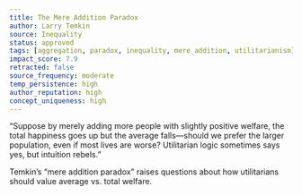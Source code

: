 ```yaml
---
title: The Mere Addition Paradox  
author: Larry Temkin  
source: Inequality  
status: approved  
tags: [aggregation, paradox, inequality, mere_addition, utilitarianism]  
impact_score: 7.9  
retracted: false  
source_frequency: moderate  
temp_persistence: high  
author_reputation: high  
concept_uniqueness: high  
---
```


“Suppose by merely adding more people with slightly positive welfare, the total happiness goes up but the average falls—should we prefer the larger population, even if most lives are worse? Utilitarian logic sometimes says yes, but intuition rebels.”

Temkin’s “mere addition paradox” raises questions about how utilitarians should value average vs. total welfare.